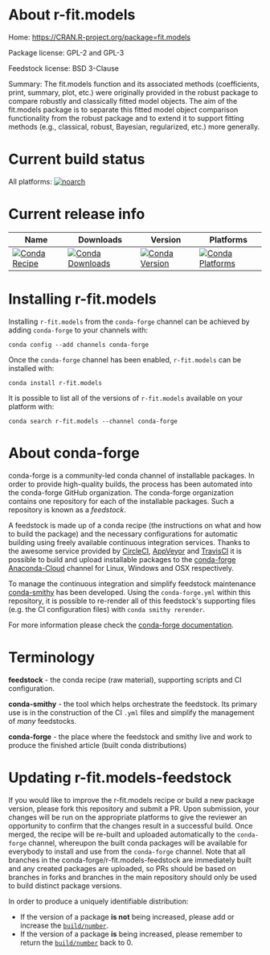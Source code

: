 About r-fit.models
==================

Home: https://CRAN.R-project.org/package=fit.models

Package license: GPL-2 and GPL-3

Feedstock license: BSD 3-Clause

Summary: The fit.models function and its associated methods (coefficients, print, summary, plot, etc.) were originally provided in the robust package to compare robustly and classically fitted model objects. The aim of the fit.models package is to separate this fitted model object comparison functionality from the robust package and to extend it to support fitting methods (e.g., classical, robust, Bayesian, regularized, etc.) more generally.



Current build status
====================

All platforms:
[![noarch](https://img.shields.io/circleci/project/github/conda-forge/r-fit.models-feedstock/master.svg?label=noarch)](https://circleci.com/gh/conda-forge/r-fit.models-feedstock)

Current release info
====================

| Name | Downloads | Version | Platforms |
| --- | --- | --- | --- |
| [![Conda Recipe](https://img.shields.io/badge/recipe-r--fit.models-green.svg)](https://anaconda.org/conda-forge/r-fit.models) | [![Conda Downloads](https://img.shields.io/conda/dn/conda-forge/r-fit.models.svg)](https://anaconda.org/conda-forge/r-fit.models) | [![Conda Version](https://img.shields.io/conda/vn/conda-forge/r-fit.models.svg)](https://anaconda.org/conda-forge/r-fit.models) | [![Conda Platforms](https://img.shields.io/conda/pn/conda-forge/r-fit.models.svg)](https://anaconda.org/conda-forge/r-fit.models) |

Installing r-fit.models
=======================

Installing `r-fit.models` from the `conda-forge` channel can be achieved by adding `conda-forge` to your channels with:

```
conda config --add channels conda-forge
```

Once the `conda-forge` channel has been enabled, `r-fit.models` can be installed with:

```
conda install r-fit.models
```

It is possible to list all of the versions of `r-fit.models` available on your platform with:

```
conda search r-fit.models --channel conda-forge
```


About conda-forge
=================

conda-forge is a community-led conda channel of installable packages.
In order to provide high-quality builds, the process has been automated into the
conda-forge GitHub organization. The conda-forge organization contains one repository
for each of the installable packages. Such a repository is known as a *feedstock*.

A feedstock is made up of a conda recipe (the instructions on what and how to build
the package) and the necessary configurations for automatic building using freely
available continuous integration services. Thanks to the awesome service provided by
[CircleCI](https://circleci.com/), [AppVeyor](https://www.appveyor.com/)
and [TravisCI](https://travis-ci.org/) it is possible to build and upload installable
packages to the [conda-forge](https://anaconda.org/conda-forge)
[Anaconda-Cloud](https://anaconda.org/) channel for Linux, Windows and OSX respectively.

To manage the continuous integration and simplify feedstock maintenance
[conda-smithy](https://github.com/conda-forge/conda-smithy) has been developed.
Using the ``conda-forge.yml`` within this repository, it is possible to re-render all of
this feedstock's supporting files (e.g. the CI configuration files) with ``conda smithy rerender``.

For more information please check the [conda-forge documentation](https://conda-forge.org/docs/).

Terminology
===========

**feedstock** - the conda recipe (raw material), supporting scripts and CI configuration.

**conda-smithy** - the tool which helps orchestrate the feedstock.
                   Its primary use is in the construction of the CI ``.yml`` files
                   and simplify the management of *many* feedstocks.

**conda-forge** - the place where the feedstock and smithy live and work to
                  produce the finished article (built conda distributions)


Updating r-fit.models-feedstock
===============================

If you would like to improve the r-fit.models recipe or build a new
package version, please fork this repository and submit a PR. Upon submission,
your changes will be run on the appropriate platforms to give the reviewer an
opportunity to confirm that the changes result in a successful build. Once
merged, the recipe will be re-built and uploaded automatically to the
`conda-forge` channel, whereupon the built conda packages will be available for
everybody to install and use from the `conda-forge` channel.
Note that all branches in the conda-forge/r-fit.models-feedstock are
immediately built and any created packages are uploaded, so PRs should be based
on branches in forks and branches in the main repository should only be used to
build distinct package versions.

In order to produce a uniquely identifiable distribution:
 * If the version of a package **is not** being increased, please add or increase
   the [``build/number``](https://conda.io/docs/user-guide/tasks/build-packages/define-metadata.html#build-number-and-string).
 * If the version of a package **is** being increased, please remember to return
   the [``build/number``](https://conda.io/docs/user-guide/tasks/build-packages/define-metadata.html#build-number-and-string)
   back to 0.
